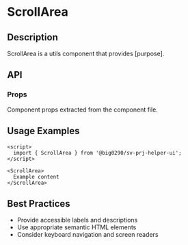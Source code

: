 # ScrollArea

## Description

ScrollArea is a utils component that provides [purpose].

## API

### Props

Component props extracted from the component file.

## Usage Examples

```svelte
<script>
  import { ScrollArea } from '@big0290/sv-prj-helper-ui';
</script>

<ScrollArea>
  Example content
</ScrollArea>
```

## Best Practices

- Provide accessible labels and descriptions
- Use appropriate semantic HTML elements
- Consider keyboard navigation and screen readers
